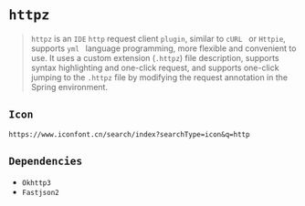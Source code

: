 # `httpz`

> `httpz` is an `IDE` `http` request client  `plugin`, similar to `cURL ` or  `Httpie`, supports `yml ` language programming, more flexible and convenient to use. It uses a custom extension (`.httpz`) file description, supports syntax highlighting and one-click request, and supports one-click jumping to the `.httpz` file by modifying the request annotation in the Spring environment.

## `Icon`

```http
https://www.iconfont.cn/search/index?searchType=icon&q=http
```

## `Dependencies`

- `Okhttp3`
- `Fastjson2`

